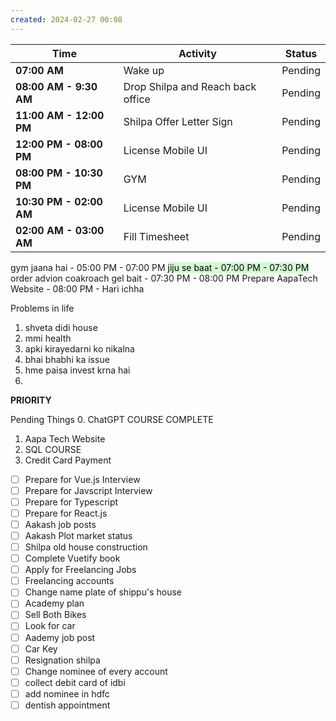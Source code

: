```yaml
---
created: 2024-02-27 00:08
---
```


| **Time**                | **Activity**                      | **Status** |
| ----------------------- | --------------------------------- | ---------- |
| **07:00 AM**            | Wake up                           | Pending    |
| **08:00 AM - 9:30 AM**  | Drop Shilpa and Reach back office | Pending    |
| **11:00 AM - 12:00 PM** | Shilpa Offer Letter Sign          | Pending    |
| **12:00 PM - 08:00 PM** | License Mobile UI                 | Pending    |
| **08:00 PM - 10:30 PM** | GYM                               | Pending    |
| **10:30 PM - 02:00 AM** | License Mobile UI                 | Pending    |
| **02:00 AM - 03:00 AM** | Fill Timesheet                    | Pending    |=
gym jaana hai - 05:00 PM - 07:00 PM
<mark style="background: #BBFABBA6;">jiju se baat - 07:00 PM - 07:30 PM</mark>
order advion coakroach gel bait - 07:30 PM - 08:00 PM 
Prepare AapaTech Website - 08:00 PM - Hari ichha

Problems in life
1. shveta didi house
2. mmi health
3. apki kirayedarni ko nikalna
4. bhai bhabhi ka issue
5. hme paisa invest krna hai
6. 




**PRIORITY**

Pending Things
0. ChatGPT COURSE COMPLETE
1. Aapa Tech Website
2. SQL COURSE
3. Credit Card Payment

- [ ] Prepare for Vue.js Interview
- [ ] Prepare for Javscript Interview
- [ ] Prepare for Typescript
- [ ] Prepare for React.js
- [ ] Aakash job posts
- [ ] Aakash Plot market status
- [ ] Shilpa old house construction
- [ ] Complete Vuetify book
- [ ] Apply for Freelancing Jobs
- [ ] Freelancing accounts
- [ ] Change name plate of shippu's house
- [ ] Academy plan
- [ ] Sell Both Bikes
- [ ] Look for car
- [ ] Aademy job post
- [ ] Car Key
- [ ] Resignation shilpa
- [ ] Change nominee of every account
- [ ] collect debit card of idbi
- [ ] add nominee in hdfc
- [ ] dentish appointment